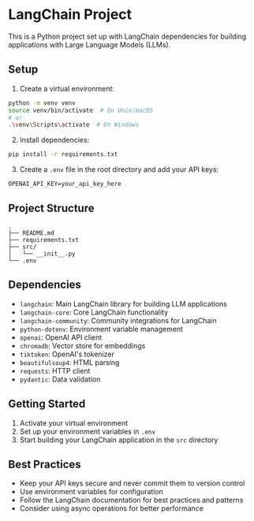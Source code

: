 # LangChain Project

This is a Python project set up with LangChain dependencies for building applications with Large Language Models (LLMs).

## Setup

1. Create a virtual environment:
```bash
python -m venv venv
source venv/bin/activate  # On Unix/macOS
# or
.\venv\Scripts\activate  # On Windows
```

2. Install dependencies:
```bash
pip install -r requirements.txt
```

3. Create a `.env` file in the root directory and add your API keys:
```env
OPENAI_API_KEY=your_api_key_here
```

## Project Structure

```
.
├── README.md
├── requirements.txt
├── src/
│   └── __init__.py
└── .env
```

## Dependencies

- `langchain`: Main LangChain library for building LLM applications
- `langchain-core`: Core LangChain functionality
- `langchain-community`: Community integrations for LangChain
- `python-dotenv`: Environment variable management
- `openai`: OpenAI API client
- `chromadb`: Vector store for embeddings
- `tiktoken`: OpenAI's tokenizer
- `beautifulsoup4`: HTML parsing
- `requests`: HTTP client
- `pydantic`: Data validation

## Getting Started

1. Activate your virtual environment
2. Set up your environment variables in `.env`
3. Start building your LangChain application in the `src` directory

## Best Practices

- Keep your API keys secure and never commit them to version control
- Use environment variables for configuration
- Follow the LangChain documentation for best practices and patterns
- Consider using async operations for better performance 